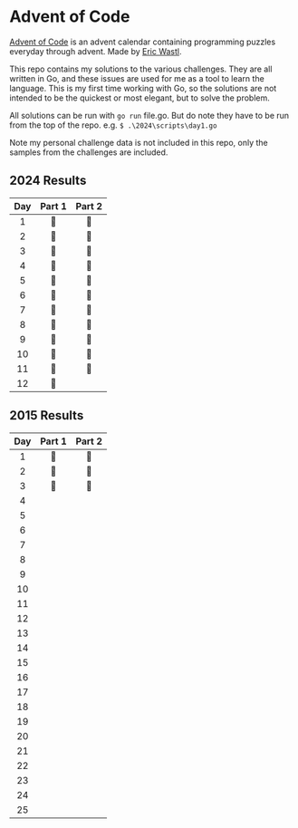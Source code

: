 # Advent of Code

[Advent of Code](https://adventofcode.com/) is an advent calendar containing programming puzzles everyday through advent. Made by [Eric Wastl](https://was.tl/).

This repo contains my solutions to the various challenges. They are all written in Go, and these issues are used for me as a tool to learn the language. This is my first time working with Go, so the solutions are not intended to be the quickest or most elegant, but to solve the problem.

All solutions can be run with `go run` file.go. But do note they have to be run from the top of the repo. e.g. `$ .\2024\scripts\day1.go`

Note my personal challenge data is not included in this repo, only the samples from the challenges are included.

## 2024 Results

| Day | Part 1 | Part 2 |
| :-: | :----: | :----: |
|  1  |   🌟   |   🌟   |
|  2  |   🌟   |   🌟   |
|  3  |   🌟   |   🌟   |
|  4  |   🌟   |   🌟   |
|  5  |   🌟   |   🌟   |
|  6  |   🌟   |   🌟   |
|  7  |   🌟   |   🌟   |
|  8  |   🌟   |   🌟   |
|  9  |   🌟   |   🌟   |
| 10  |   🌟   |   🌟   |
| 11  |   🌟   |   🌟   |
| 12  |   🌟   |        |

## 2015 Results

| Day | Part 1 | Part 2 |
| :-: | :----: | :----: |
|  1  |   🌟   |   🌟   |
|  2  |   🌟   |   🌟   |
|  3  |   🌟   |   🌟   |
|  4  |        |        |
|  5  |        |        |
|  6  |        |        |
|  7  |        |        |
|  8  |        |        |
|  9  |        |        |
| 10  |        |        |
| 11  |        |        |
| 12  |        |        |
| 13  |        |        |
| 14  |        |        |
| 15  |        |        |
| 16  |        |        |
| 17  |        |        |
| 18  |        |        |
| 19  |        |        |
| 20  |        |        |
| 21  |        |        |
| 22  |        |        |
| 23  |        |        |
| 24  |        |        |
| 25  |        |        |
